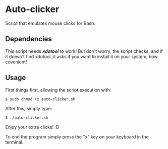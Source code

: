 # Auto-clicker
Script that emulates mouse clicks for Bash.

## Dependencies
This script needs **_xdotool_** to work! But don't worry, the script checks, and if it doesn't find xdotool, it asks if you want to install it on your system, how covenient!

## Usage
First things first, allowing the script execution with:

``` $ sudo chmod +x auto-clicker.sh ```

After this, simply type:

``` $ ./auto-clicker.sh ```

Enjoy your extra clicks! :D

To end the program simply press the "x" key on your keyboard in the terminal.
